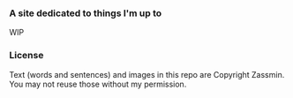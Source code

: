### A site dedicated to things I'm up to

WIP

### License

Text (words and sentences) and images in this repo are Copyright Zassmin. You may not reuse those without my permission.
